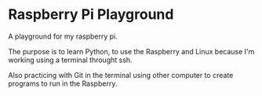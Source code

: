 # Raspberry Pi Playground

A playground for my raspberry pi.

The purpose is to learn Python, to use the Raspberry and Linux because I'm working using a terminal throught ssh.

Also practicing with Git in the terminal using other computer to create programs to run in the Raspberry.
